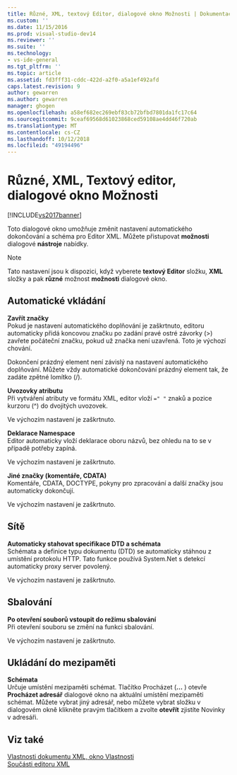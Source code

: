 ```yaml
---
title: Různé, XML, textový Editor, dialogové okno Možnosti | Dokumentace Microsoftu
ms.custom: ''
ms.date: 11/15/2016
ms.prod: visual-studio-dev14
ms.reviewer: ''
ms.suite: ''
ms.technology:
- vs-ide-general
ms.tgt_pltfrm: ''
ms.topic: article
ms.assetid: fd3fff31-cddc-422d-a2f0-a5a1ef492afd
caps.latest.revision: 9
author: gewarren
ms.author: gewarren
manager: ghogen
ms.openlocfilehash: a58ef682ec269ebf83cb72bfbd7801da1fc17c64
ms.sourcegitcommit: 9ceaf69568d61023868ced59108ae4dd46f720ab
ms.translationtype: MT
ms.contentlocale: cs-CZ
ms.lasthandoff: 10/12/2018
ms.locfileid: "49194496"
---
```

# <a name="miscellaneous-xml-text-editor-options-dialog-box"></a>Různé, XML, Textový editor, dialogové okno Možnosti
[!INCLUDE[vs2017banner](../includes/vs2017banner.md)]

  
Toto dialogové okno umožňuje změnit nastavení automatického dokončování a schéma pro Editor XML. Můžete přistupovat **možnosti** dialogové **nástroje** nabídky.  
  
> [!NOTE]
>  Tato nastavení jsou k dispozici, když vyberete **textový Editor** složku, **XML** složky a pak **různé** možnost **možnosti** dialogové okno.  
  
## <a name="auto-insert"></a>Automatické vkládání  
 **Zavřít značky**  
 Pokud je nastavení automatického doplňování je zaškrtnuto, editoru automaticky přidá koncovou značku po zadání pravé ostré závorky (>) zavřete počáteční značku, pokud už značka není uzavřená. Toto je výchozí chování.  
  
 Dokončení prázdný element není závislý na nastavení automatického doplňování. Můžete vždy automatické dokončování prázdný element tak, že zadáte zpětné lomítko (/).  
  
 **Uvozovky atributu**  
 Při vytváření atributy ve formátu XML, editor vloží `=" "` znaků a pozice kurzoru (^) do dvojitých uvozovek.  
  
 Ve výchozím nastavení je zaškrtnuto.  
  
 **Deklarace Namespace**  
 Editor automaticky vloží deklarace oboru názvů, bez ohledu na to se v případě potřeby zapíná.  
  
 Ve výchozím nastavení je zaškrtnuto.  
  
 **Jiné značky (komentáře, CDATA)**  
 Komentáře, CDATA, DOCTYPE, pokyny pro zpracování a další značky jsou automaticky dokončují.  
  
 Ve výchozím nastavení je zaškrtnuto.  
  
## <a name="network"></a>Sítě  
 **Automaticky stahovat specifikace DTD a schémata**  
 Schémata a definice typu dokumentu (DTD) se automaticky stáhnou z umístění protokolu HTTP. Tato funkce používá System.Net s detekcí automaticky proxy server povolený.  
  
 Ve výchozím nastavení je zaškrtnuto.  
  
## <a name="outlining"></a>Sbalování  
 **Po otevření souborů vstoupit do režimu sbalování**  
 Při otevření souboru se změní na funkci sbalování.  
  
 Ve výchozím nastavení je zaškrtnuto.  
  
## <a name="caching"></a>Ukládání do mezipaměti  
 **Schémata**  
 Určuje umístění mezipaměti schémat. Tlačítko Procházet (**...** ) otevře **Procházet adresář** dialogové okno na aktuální umístění mezipaměti schémat. Můžete vybrat jiný adresář, nebo můžete vybrat složku v dialogovém okně klikněte pravým tlačítkem a zvolte **otevřít** zjistíte Novinky v adresáři.  
  
## <a name="see-also"></a>Viz také  
 [Vlastnosti dokumentu XML, okno Vlastnosti](../xml-tools/xml-document-properties-properties-window.md)   
 [Součásti editoru XML](../xml-tools/xml-editor-components.md)



